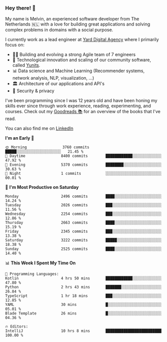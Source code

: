 ### Hey there! 👋

My name is Melvin, an experienced software developer from The Netherlands 🇳🇱 with a love for building great applications and solving complex problems in domains with a social purpose. 

I currently work as a lead engineer at [Yard Digital Agency](https://github.com/yardinternet) where I primarily focus on:

* 👏🏼 Building and evolving a strong Agile team of 7 engineers
* 🚀 Technological innovation and scaling of our community software, called [Yunits](https://www.yunits.com/).
* 📊 Data science and Machine Learning (Recommender systems, network analysis, NLP, visualization, ...)
* 🏛 Architecture of our applications and API's
* 🔐 Security & privacy

I've been programming since I was 12 years old and have been honing my skills ever since through work experience, reading, experimenting, and courses.
Check out my [Goodreads 📚](https://goodreads.com/melvinkoopmans) for an overview of the books that I've read. 

You can also find me on [LinkedIn](https://www.linkedin.com/in/melvinkoopmans)

<!--START_SECTION:waka-->
**I'm an Early 🐤** 

```text
🌞 Morning                3760 commits        █████░░░░░░░░░░░░░░░░░░░░   21.45 % 
🌆 Daytime                8400 commits        ████████████░░░░░░░░░░░░░   47.92 % 
🌃 Evening                5370 commits        ████████░░░░░░░░░░░░░░░░░   30.63 % 
🌙 Night                  1 commits           ░░░░░░░░░░░░░░░░░░░░░░░░░   00.01 % 
```
📅 **I'm Most Productive on Saturday** 

```text
Monday                   2496 commits        ████░░░░░░░░░░░░░░░░░░░░░   14.24 % 
Tuesday                  2026 commits        ███░░░░░░░░░░░░░░░░░░░░░░   11.56 % 
Wednesday                2254 commits        ███░░░░░░░░░░░░░░░░░░░░░░   12.86 % 
Thursday                 2663 commits        ████░░░░░░░░░░░░░░░░░░░░░   15.19 % 
Friday                   2345 commits        ███░░░░░░░░░░░░░░░░░░░░░░   13.38 % 
Saturday                 3222 commits        █████░░░░░░░░░░░░░░░░░░░░   18.38 % 
Sunday                   2525 commits        ████░░░░░░░░░░░░░░░░░░░░░   14.40 % 
```


📊 **This Week I Spent My Time On** 

```text
💬 Programming Languages: 
Kotlin                   4 hrs 50 mins       ████████████░░░░░░░░░░░░░   47.80 % 
Python                   2 hrs 43 mins       ███████░░░░░░░░░░░░░░░░░░   26.84 % 
TypeScript               1 hr 18 mins        ███░░░░░░░░░░░░░░░░░░░░░░   12.85 % 
YAML                     30 mins             █░░░░░░░░░░░░░░░░░░░░░░░░   05.01 % 
Blade Template           26 mins             █░░░░░░░░░░░░░░░░░░░░░░░░   04.36 % 

🔥 Editors: 
IntelliJ                 10 hrs 8 mins       █████████████████████████   100.00 % 
```


<!--END_SECTION:waka-->
